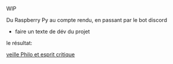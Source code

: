 WIP

Du Raspberry Py au compte rendu, en passant par le bot discord
- faire un texte de dév du projet


le résultat: 

[veille Philo et esprit critique](Veille_philo/Veille_Philo_et_Esprit_Critique.md)
